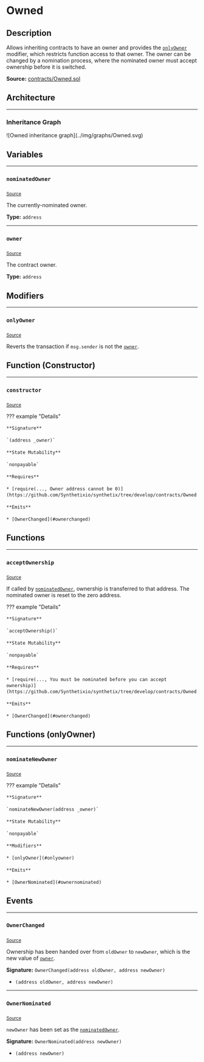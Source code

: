 # Owned

## Description

Allows inheriting contracts to have an owner and provides the [`onlyOwner`](#onlyowner) modifier, which restricts function access to that owner.
The owner can be changed by a nomination process, where the nominated owner must accept ownership before it is switched.



**Source:** [contracts/Owned.sol](https://github.com/Synthetixio/synthetix/tree/develop/contracts/Owned.sol)

## Architecture


---
### Inheritance Graph

<centered-image>
    ![Owned inheritance graph](../img/graphs/Owned.svg)
</centered-image>

## Variables


---
### `nominatedOwner`

<sub>[Source](https://github.com/Synthetixio/synthetix/tree/develop/contracts/Owned.sol#L7)</sub>

The currently-nominated owner.




**Type:** `address`


---
### `owner`

<sub>[Source](https://github.com/Synthetixio/synthetix/tree/develop/contracts/Owned.sol#L6)</sub>

The contract owner.




**Type:** `address`

## Modifiers


---
### `onlyOwner`

<sub>[Source](https://github.com/Synthetixio/synthetix/tree/develop/contracts/Owned.sol#L27)</sub>

Reverts the transaction if `msg.sender` is not the [`owner`](#owner).


## Function (Constructor)


---
### `constructor`

<sub>[Source](https://github.com/Synthetixio/synthetix/tree/develop/contracts/Owned.sol#L9)</sub>

??? example "Details"

    **Signature**

    `(address _owner)`

    **State Mutability**

    `nonpayable`

    **Requires**

    * [require(..., Owner address cannot be 0)](https://github.com/Synthetixio/synthetix/tree/develop/contracts/Owned.sol#L10)

    **Emits**

    * [OwnerChanged](#ownerchanged)

## Functions


---
### `acceptOwnership`

<sub>[Source](https://github.com/Synthetixio/synthetix/tree/develop/contracts/Owned.sol#L20)</sub>

If called by [`nominatedOwner`](#nominatedowner), ownership is transferred to that address.
The nominated owner is reset to the zero address.


??? example "Details"

    **Signature**

    `acceptOwnership()`

    **State Mutability**

    `nonpayable`

    **Requires**

    * [require(..., You must be nominated before you can accept ownership)](https://github.com/Synthetixio/synthetix/tree/develop/contracts/Owned.sol#L21)

    **Emits**

    * [OwnerChanged](#ownerchanged)

## Functions (onlyOwner)


---
### `nominateNewOwner`

<sub>[Source](https://github.com/Synthetixio/synthetix/tree/develop/contracts/Owned.sol#L15)</sub>

??? example "Details"

    **Signature**

    `nominateNewOwner(address _owner)`

    **State Mutability**

    `nonpayable`

    **Modifiers**

    * [onlyOwner](#onlyowner)

    **Emits**

    * [OwnerNominated](#ownernominated)

## Events


---
### `OwnerChanged`

<sub>[Source](https://github.com/Synthetixio/synthetix/tree/develop/contracts/Owned.sol#L33)</sub>

Ownership has been handed over from `oldOwner` to `newOwner`, which is the new value of [`owner`](#owner).


**Signature:** `OwnerChanged(address oldOwner, address newOwner)`


- `(address oldOwner, address newOwner)`


---
### `OwnerNominated`

<sub>[Source](https://github.com/Synthetixio/synthetix/tree/develop/contracts/Owned.sol#L32)</sub>

`newOwner` has been set as the [`nominatedOwner`](#nominatedowner).


**Signature:** `OwnerNominated(address newOwner)`


- `(address newOwner)`

